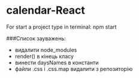 # calendar-React
For start a project type in terminal:
npm start

###Список зауважень:
- видалити node_modules
- render() в кінець класу
- винести daysNames в константи
- файли .css і .css.map видалити з репозиторію
